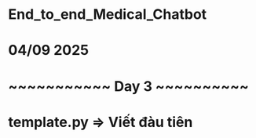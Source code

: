 # End_to_end_Medical_Chatbot


# 04/09 2025
# ~~~~~~~~~~~ Day 3 ~~~~~~~~~~
# template.py => Viết đàu tiên